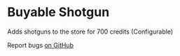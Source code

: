# Buyable Shotgun
Adds shotguns to the store for 700 credits (Configurable)

Report bugs [on GitHub](https://github.com/Nurpledreal/LethalCompanyBuyableShotgun/issues) 
